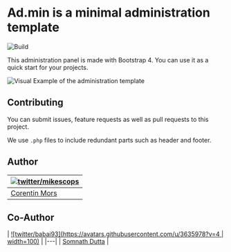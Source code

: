 # Ad.min is a minimal administration template

![Build](https://github.com/Mikescops/ad.min/workflows/CI/badge.svg)

This administration panel is made with Bootstrap 4.
You can use it as a quick start for your projects.


![Visual Example of the administration template](https://user-images.githubusercontent.com/4266283/48120538-ac51ef00-e272-11e8-83c6-36d951c03533.png)



## Contributing

You can submit issues, feature requests as well as pull requests to this project.

We use `.php` files to include redundant parts such as header and footer.


## Author

| [![twitter/mikescops](https://avatars0.githubusercontent.com/u/4266283?s=100&v=4)](http://twitter.com/mikescops "Follow @mikescops on Twitter") | 
|---|
| [Corentin Mors](https://pixelswap.fr/) |

## Co-Author

| [![twitter/babai93](https://avatars.githubusercontent.com/u/3635978?v=4 | width=100)](http://twitter.com/babai93 "Follow @babai93 on Twitter") | 
|---|
| [Somnath Dutta](https://rubai27.netlify.app/) |
